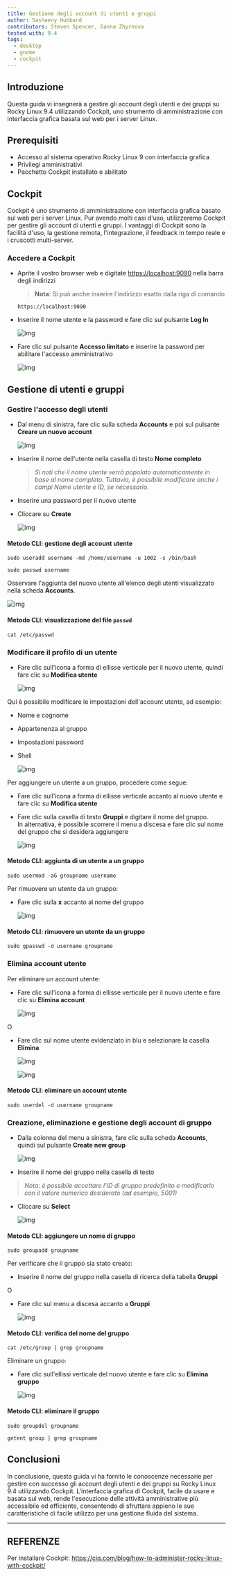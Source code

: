 ```yaml
---
title: Gestione degli account di utenti e gruppi
author: Sasheeny Hubbard
contributors: Steven Spencer, Ganna Zhyrnova
tested with: 9.4
tags:
  - desktop
  - gnome
  - cockpit
---
```


## Introduzione

Questa guida vi insegnerà a gestire gli account degli utenti e dei gruppi su Rocky Linux 9.4 utilizzando Cockpit, uno strumento di amministrazione con interfaccia grafica basata sul web per i server Linux.

## Prerequisiti

- Accesso al sistema operativo Rocky Linux 9 con interfaccia grafica
- Privilegi amministrativi
- Pacchetto Cockpit installato e abilitato

## Cockpit

Cockpit è uno strumento di amministrazione con interfaccia grafica basato sul web per i server Linux. Pur avendo molti casi d'uso, utilizzeremo Cockpit per gestire gli account di utenti e gruppi. I vantaggi di Cockpit sono la facilità d'uso, la gestione remota, l'integrazione, il feedback in tempo reale e i cruscotti multi-server.

### Accedere a Cockpit

- Aprite il vostro browser web e digitate <https://localhost:9090> nella barra degli indirizzi

  > **Nota**: Si può anche inserire l'indirizzo esatto dalla riga di comando

  ```text
  https://localhost:9090
  ```

- Inserire il nome utente e la password e fare clic sul pulsante **Log In**

  ![img](images/user_group_acctmgt_images/1.png)

- Fare clic sul pulsante **Accesso limitato** e inserire la password per abilitare l'accesso amministrativo

  ![img](images/user_group_acctmgt_images/2.png)

## Gestione di utenti e gruppi

### Gestire l'accesso degli utenti

- Dal menu di sinistra, fare clic sulla scheda **Accounts** e poi sul pulsante **Creare un nuovo account**

  ![img](images/user_group_acctmgt_images/5.png)

- Inserire il nome dell'utente nella casella di testo **Nome completo**
  > _Si noti che il nome utente verrà popolato automaticamente in base al nome completo. Tuttavia, è possibile modificare anche i campi Nome utente e ID, se necessario._

- Inserire una password per il nuovo utente

- Cliccare su **Create**

  ![img](images/user_group_acctmgt_images/8.png)

#### Metodo CLI: gestione degli account utente

```text
sudo useradd username -md /home/username -u 1002 -s /bin/bash 
```

```text
sudo passwd username 
```

Osservare l'aggiunta del nuovo utente all'elenco degli utenti visualizzato nella scheda **Accounts**.

![img](images/user_group_acctmgt_images/9.png)

#### Metodo CLI: visualizzazione del file `passwd`

```text
cat /etc/passwd
```

### Modificare il profilo di un utente

- Fare clic sull'icona a forma di ellisse verticale per il nuovo utente, quindi fare clic su **Modifica utente**

  ![img](images/user_group_acctmgt_images/13.png)

Qui è possibile modificare le impostazioni dell'account utente, ad esempio:

- Nome e cognome
- Appartenenza al gruppo
- Impostazioni password
- Shell

  ![img](images/user_group_acctmgt_images/15.png)

Per aggiungere un utente a un gruppo, procedere come segue:

- Fare clic sull'icona a forma di ellisse verticale accanto al nuovo utente e fare clic su **Modifica utente**

- Fare clic sulla casella di testo **Gruppi** e digitare il nome del gruppo.\
  In alternativa, è possibile scorrere il menu a discesa e fare clic sul nome del gruppo che si desidera aggiungere

  ![img](images/user_group_acctmgt_images/14.png)

#### Metodo CLI: aggiunta di un utente a un gruppo

```text
sudo usermod -aG groupname username
```

Per rimuovere un utente da un gruppo:

- Fare clic sulla **x** accanto al nome del gruppo

  ![img](images/user_group_acctmgt_images/18.png)

#### Metodo CLI: rimuovere un utente da un gruppo

```text
sudo gpasswd -d username groupname
```

### Elimina account utente

Per eliminare un account utente:

- Fare clic sull'icona a forma di ellisse verticale per il nuovo utente e fare clic su **Elimina account**

  ![img](images/user_group_acctmgt_images/16.png)

O

- Fare clic sul nome utente evidenziato in blu e selezionare la casella **Elimina**

  ![img](images/user_group_acctmgt_images/17.png)

  ![img](images/user_group_acctmgt_images/22.png)

#### Metodo CLI: eliminare un account utente

```text
sudo userdel -d username groupname
```

### Creazione, eliminazione e gestione degli account di gruppo

- Dalla colonna del menu a sinistra, fare clic sulla scheda **Accounts**, quindi sul pulsante **Create new group**

  ![img](images/user_group_acctmgt_images/7.png)

- Inserire il nome del gruppo nella casella di testo

> _Nota: è possibile accettare l'ID di gruppo predefinito o modificarlo con il valore numerico desiderato (ad esempio, 5001)_

- Cliccare su **Select**

  ![img](images/user_group_acctmgt_images/11.png)

#### Metodo CLI: aggiungere un nome di gruppo

```text
sudo groupadd groupname
```

Per verificare che il gruppo sia stato creato:

- Inserire il nome del gruppo nella casella di ricerca della tabella **Gruppi**

O

- Fare clic sul menu a discesa accanto a **Gruppi**

  ![img](images/user_group_acctmgt_images/12.png)

#### Metodo CLI: verifica del nome del gruppo

```text
cat /etc/group | grep groupname
```

Eliminare un gruppo:

- Fare clic sull'ellissi verticale del nuovo utente e fare clic su **Elimina gruppo**

  ![img](images/user_group_acctmgt_images/21.png)

#### Metodo CLI: eliminare il gruppo

```text
sudo groupdel groupname
```

```text
getent group | grep groupname
```

## Conclusioni

In conclusione, questa guida vi ha fornito le conoscenze necessarie per gestire con successo gli account degli utenti e dei gruppi su Rocky Linux 9.4 utilizzando Cockpit. L'interfaccia grafica di Cockpit, facile da usare e basata sul web, rende l'esecuzione delle attività amministrative più accessibile ed efficiente, consentendo di sfruttare appieno le sue caratteristiche di facile utilizzo per una gestione fluida del sistema.

---

## REFERENZE

Per installare Cockpit: <https://ciq.com/blog/how-to-administer-rocky-linux-with-cockpit/>
